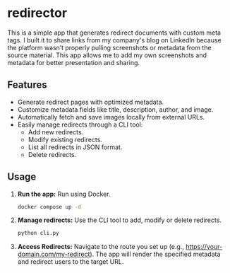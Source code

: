# redirector

This is a simple app that generates redirect documents with custom meta tags. I built it to share links from my company's blog on LinkedIn because the platform wasn’t properly pulling screenshots or metadata from the source material. This app allows me to add my own screenshots and metadata for better presentation and sharing.

## Features

* Generate redirect pages with optimized metadata.
* Customize metadata fields like title, description, author, and image.
* Automatically fetch and save images locally from external URLs.
* Easily manage redirects through a CLI tool:
	- Add new redirects.
	- Modify existing redirects.
	- List all redirects in JSON format.
	- Delete redirects.

## Usage

1. **Run the app:** Run using Docker.

	```bash
	docker compose up -d
	```

2. **Manage redirects:** Use the CLI tool to add, modify or delete redirects.

	```bash
	python cli.py
	```
3. **Access Redirects:** Navigate to the route you set up (e.g., https://your-domain.com/my-redirect). The app will render the specified metadata and redirect users to the target URL.
